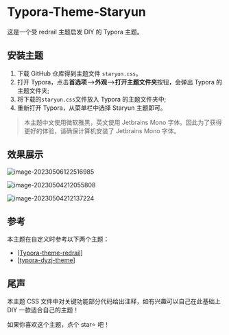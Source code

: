 # Typora-Theme-Staryun
这是一个受 redrail 主题启发 DIY 的 Typora 主题。

## 安装主题

1. 下载 GitHub 仓库得到主题文件 `staryun.css`。
2. 打开 Typora，点击**首选项**–>**外观**–>**打开主题文件夹**按钮，会弹出 Typora 的主题文件夹;
3. 将下载的`staryun.css`文件放入 Typora 的主题文件夹中;
4. 重新打开 Typora，从菜单栏中选择 Staryun 主题即可。

> 本主题中文使用微软雅黑，英文使用 Jetbrains Mono 字体。因此为了获得更好的体验，请确保计算机安装了 Jetbrains Mono 字体。



## 效果展示

![image-20230506122516985](https://cdn.jsdelivr.net/gh/ZnhyGeWch/TyporaImageBed/img/202305061225150.png)

![image-20230504212055808](https://cdn.jsdelivr.net/gh/ZnhyGeWch/TyporaImageBed/img/202305042122947.png)

![image-20230504212137224](https://cdn.jsdelivr.net/gh/ZnhyGeWch/TyporaImageBed/img/202305042122960.png)

## 参考

本主题在自定义时参考以下两个主题：

- [[Typora-theme-redrail](https://github.com/airyv/typora-theme-redrail)]
- [[typora-dyzj-theme](https://github.com/ruyan-lx/typora-dyzj-theme)]



## 尾声

本主题 CSS 文件中对关键功能部分代码给出注释，如有兴趣可以自己在此基础上 DIY 一款适合自己的主题！

如果你喜欢这个主题，点个 star⭐ 吧！
